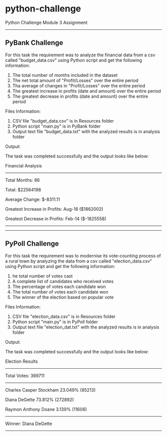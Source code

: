 # python-challenge

Python Challenge Module 3 Assignment

-----------------
PyBank Challenge
-----------------
For this task the requirement was to analyze the financial data from a csv called "budget_data.csv" using Python script and get the following information:

1. The total number of months included in the dataset
2. The net total amount of "Profit/Losses" over the entire period
3. Tha average of changes in "Profit/Losses" over the entire period
4. The greatest increase in profits (date and amount) over the entire period
5. The greatest decrease in profits (date and amount) over the entire period


Files Information:

1. CSV file "budget_data.csv" is in Resources folder
2. Python script "main.py" is in PyBank folder
3. Output text file "budget_data.txt" with the analyzed results is in analysis folder


Output:

The task was completed successfully and the output looks like below:

Financial Analysis

-------------------------------

Total Months: 86

Total: $22564198

Average Change: $-8311.11

Greatest Increase in Profits: Aug-16 ($1862002)

Greatest Decrease in Profits: Feb-14 ($-1825558)


--------------------------------------------------------------------------------------------------------------------------------------

-----------------
PyPoll Challenge
-----------------
For this task the requirement was to modernise its vote-counting process of a rural town by analyzing the data from a csv called "election_data.csv" using Python script and get the following information:

1. he total number of votes cast
2. A complete list of candidates who received votes
3. The percentage of votes each candidate won
4. The total number of votes each candidate won
5. The winner of the election based on popular vote


Files Information:

1. CSV file "election_data.csv" is in Resources folder
2. Python script "main.py" is in PyPoll folder
3. Output text file "election_dat.txt" with the analyzed results is in analysis folder


Output:

The task was completed successfully and the output looks like below:

Election Results

-------------------------

Total Votes: 369711

-------------------------

Charles Casper Stockham 23.049% (85213)

Diana DeGette 73.812% (272892)

Raymon Anthony Doane 3.139% (11606)

-------------------------

Winner: Diana DeGette

-------------------------

